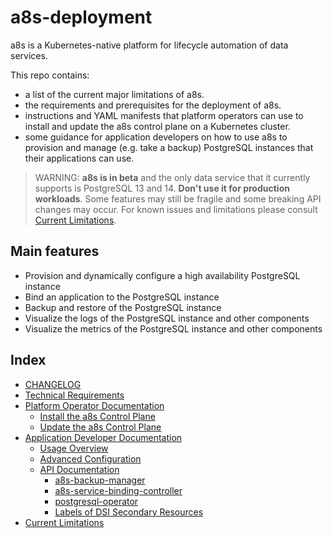 # a8s-deployment

a8s is a Kubernetes-native platform for lifecycle automation of data services.

This repo contains:

- a list of the current major limitations of a8s.
- the requirements and prerequisites for the deployment of a8s.
- instructions and YAML manifests that platform operators can use to install and update the a8s
  control plane on a Kubernetes cluster.
- some guidance for application developers on how to use a8s to provision and manage (e.g. take a
backup) PostgreSQL instances that their applications can use.

> WARNING: **a8s is in beta** and the only data service that it currently supports is
PostgreSQL 13 and 14. **Don't use it for production workloads**. Some features may still be fragile
 and some breaking API changes may occur. For known issues and limitations please consult
[Current Limitations](docs/current_limitations.md).

## Main features

- Provision and dynamically configure a high availability PostgreSQL instance
- Bind an application to the PostgreSQL instance
- Backup and restore of the PostgreSQL instance
- Visualize the logs of the PostgreSQL instance and other components
- Visualize the metrics of the PostgreSQL instance and other components

## Index

- [CHANGELOG](CHANGELOG.md)
- [Technical Requirements](docs/technical_requirements.md)
- [Platform Operator Documentation](docs/platform-operators/README.md)
  - [Install the a8s Control Plane](/docs/platform-operators/installing_framework.md#/install-the-a8s-control-plane)
  - [Update the a8s Control Plane](/docs/platform-operators/updating_framework.md)
- [Application Developer Documentation](docs/application-developers/README.md)
  - [Usage Overview](docs/application-developers/usage_overview.md)
  - [Advanced Configuration](/docs/application-developers/advanced_configuration.md)
  - [API Documentation](/docs/application-developers/api-documentation/README.md)
    - [a8s-backup-manager](/docs/application-developers/api-documentation/a8s-backup-manager)
    - [a8s-service-binding-controller](/docs/application-developers/api-documentation/a8s-service-binding-controller)
    - [postgresql-operator](/docs/application-developers/api-documentation/postgresql-operator)
    - [Labels of DSI Secondary Resources](/docs/application-developers/api-documentation/labels_secondary_dsi_objects.md)
- [Current Limitations](docs/current_limitations.md)
